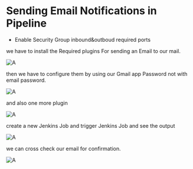 # Sending Email Notifications in Pipeline

*  Enable Security Group inbound&outboud required ports


we have to install the Required plugins For sending an Email to our mail.

![A](../image/plugin.png)

then we have to configure them by using our Gmail app Password not with email password.

![A](../image/Extended_Email.png)

and also one more plugin

![A](../image/parameters.png)


create a new Jenkins Job and trigger Jenkins Job and see the output

![A](../image/Success.png)


we can cross check our email for confirmation.

![A](../image/Gmail.png)
